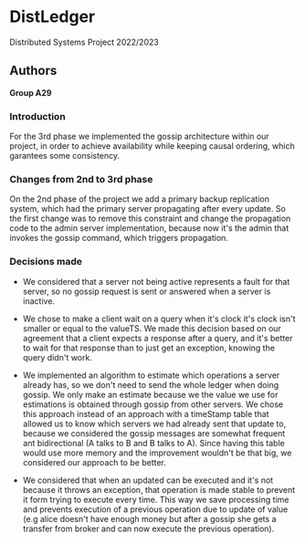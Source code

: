 # DistLedger

Distributed Systems Project 2022/2023

## Authors

**Group A29**

### Introduction

For the 3rd phase we implemented the gossip architecture within our project, in order to achieve availability while keeping causal ordering, which garantees some consistency.

### Changes from 2nd to 3rd phase

On the 2nd phase of the project we add a primary backup replication system, which had the primary server propagating after every update. So the first change was to remove this constraint and change the propagation code to the admin server implementation, because now it's the admin that invokes the gossip command, which triggers propagation.

### Decisions made

- We considered that a server not being active represents a fault for that server, so no gossip request is sent or answered when a server is inactive.

- We chose to make a client wait on a query when it's clock it's clock isn't smaller or equal to the valueTS. We made this decision based on our agreement that a client expects a response after a query, and it's better to wait for that response than to just get an exception, knowing the query didn't work.

- We implemented an algorithm to estimate which operations a server already has, so we don't need to send the whole ledger when doing gossip. We only make an estimate because we the value we use for estimations is obtained through gossip from other servers. We chose this approach instead of an approach with a timeStamp table that allowed us to know which servers we had already sent that update to, because we considered the gossip messages are somewhat frequent ant bidirectional (A talks to B and B talks to A). Since having this table would use more memory and the improvement wouldn't be that big, we considered our approach to be better.

- We considered that when an updated can be executed and it's not because it throws an exception, that operation is made stable to prevent it form trying to execute every time. This way we save processing time and prevents execution of a previous operation due to update of value (e.g alice doesn't have enough money but after a gossip she gets a transfer from broker and can now execute the previous operation).
